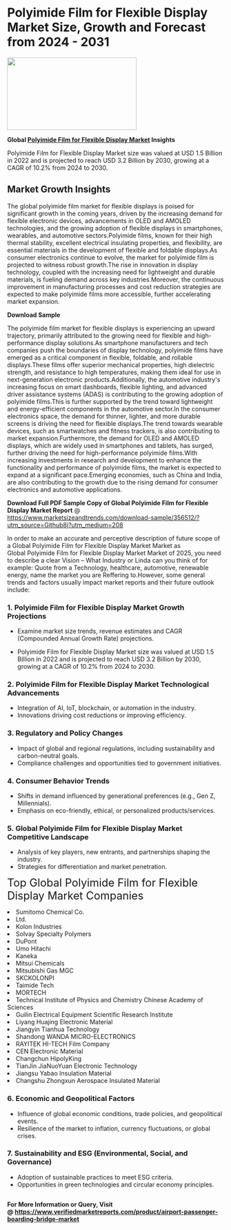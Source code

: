 <H1>Polyimide Film for Flexible Display Market Size, Growth and Forecast from 2024 - 2031</H1><img class="aligncenter size-medium wp-image-584254" src="https://thirdeyenews.in/wp-content/uploads/2024/09/Global-Market-Research-300x168.jpeg" alt="" width="300" height="168" /><p><strong>Global&nbsp;<a href="https://www.marketsizeandtrends.com/download-sample/356512/?utm_source=Github8j?utm_medium=208">Polyimide Film for Flexible Display Market</a> Insights</strong></p><p>Polyimide Film for Flexible Display Market size was valued at USD 1.5 Billion in 2022 and is projected to reach USD 3.2 Billion by 2030, growing at a CAGR of 10.2% from 2024 to 2030.</p><p><h2>Market Growth Insights</h2> The global polyimide film market for flexible displays is poised for significant growth in the coming years, driven by the increasing demand for flexible electronic devices, advancements in OLED and AMOLED technologies, and the growing adoption of flexible displays in smartphones, wearables, and automotive sectors.Polyimide films, known for their high thermal stability, excellent electrical insulating properties, and flexibility, are essential materials in the development of flexible and foldable displays.As consumer electronics continue to evolve, the market for polyimide film is projected to witness robust growth.The rise in innovation in display technology, coupled with the increasing need for lightweight and durable materials, is fueling demand across key industries.Moreover, the continuous improvement in manufacturing processes and cost reduction strategies are expected to make polyimide films more accessible, further accelerating market expansion.<p><strong>Download Sample</strong></p> The polyimide film market for flexible displays is experiencing an upward trajectory, primarily attributed to the growing need for flexible and high-performance display solutions.As smartphone manufacturers and tech companies push the boundaries of display technology, polyimide films have emerged as a critical component in flexible, foldable, and rollable displays.These films offer superior mechanical properties, high dielectric strength, and resistance to high temperatures, making them ideal for use in next-generation electronic products.Additionally, the automotive industry's increasing focus on smart dashboards, flexible lighting, and advanced driver assistance systems (ADAS) is contributing to the growing adoption of polyimide films.This is further supported by the trend toward lightweight and energy-efficient components in the automotive sector.In the consumer electronics space, the demand for thinner, lighter, and more durable screens is driving the need for flexible displays.The trend towards wearable devices, such as smartwatches and fitness trackers, is also contributing to market expansion.Furthermore, the demand for OLED and AMOLED displays, which are widely used in smartphones and tablets, has surged, further driving the need for high-performance polyimide films.With increasing investments in research and development to enhance the functionality and performance of polyimide films, the market is expected to expand at a significant pace.Emerging economies, such as China and India, are also contributing to the growth due to the rising demand for consumer electronics and automotive applications.<p><span class=""><strong>Download Full PDF Sample Copy of Global Polyimide Film for Flexible Display Market Report</strong> @ <a href="https://www.marketsizeandtrends.com/download-sample/356512/?utm_source=Github8j?utm_medium=208" target="_blank">https://www.marketsizeandtrends.com/download-sample/356512/?utm_source=Github8j?utm_medium=208</a></span></p><p>In order to make an accurate and perceptive description of future scope of a Global&nbsp;Polyimide Film for Flexible Display Market Market as Global&nbsp;Polyimide Film for Flexible Display Market Market of 2025, you need to describe a clear Vision &ndash; What Industry or Linda can you think of for example: Quote from a Technology, healthcare, automotive, renewable energy, name the market you are Reffering to.However, some general trends and factors usually impact market reports and their future outlook include:</p><h3>1.&nbsp;<strong>Polyimide Film for Flexible Display Market Growth Projections</strong></h3><ul><li>Examine market size trends, revenue estimates and CAGR (Compounded Annual Growth Rate) projections.</li><li><p>Polyimide Film for Flexible Display Market size was valued at USD 1.5 Billion in 2022 and is projected to reach USD 3.2 Billion by 2030, growing at a CAGR of 10.2% from 2024 to 2030.</p></li></ul><h3>2.&nbsp;<strong>Polyimide Film for Flexible Display Market Technological Advancements</strong></h3><ul><li>Integration of AI, IoT, blockchain, or automation in the industry.</li><li>Innovations driving cost reductions or improving efficiency.</li></ul><h3>3.&nbsp;<strong>Regulatory and Policy Changes</strong></h3><ul><li>Impact of global and regional regulations, including sustainability and carbon-neutral goals.</li><li>Compliance challenges and opportunities tied to government initiatives.</li></ul><h3>4.&nbsp;<strong>Consumer Behavior Trends</strong></h3><ul><li>Shifts in demand influenced by generational preferences (e.g., Gen Z, Millennials).</li><li>Emphasis on eco-friendly, ethical, or personalized products/services.</li></ul><h3>5.&nbsp;<strong>Global Polyimide Film for Flexible Display Market Competitive Landscape</strong></h3><ul><li>Analysis of key players, new entrants, and partnerships shaping the industry.</li><li>Strategies for differentiation and market penetration.</li></ul><p data-pm-slice="1 1 []"><span style="color: inherit; font-family: inherit; font-size: 25px;">Top Global Polyimide Film for Flexible Display Market Companies</span></p><div class="" data-test-id=""><p><li>Sumitomo Chemical Co.</li><li> Ltd.</li><li> Kolon Industries</li><li> Solvay Specialty Polymers</li><li> DuPont</li><li> Umo Hitachi</li><li> Kaneka</li><li> Mitsui Chemicals</li><li> Mitsubishi Gas MGC</li><li> SKCKOLONPI</li><li> Taimide Tech</li><li> MORTECH</li><li> Technical Institute of Physics and Chemistry Chinese Academy of Sciences</li><li> Guilin Electrical Equipment Scientific Research Institute</li><li> Liyang Huajing Electronic Material</li><li> Jiangyin Tianhua Technology</li><li> Shandong WANDA MICRO-ELECTRONICS</li><li> RAYITEK HI-TECH Film Company</li><li> CEN Electronic Material</li><li> Changchun HipolyKing</li><li> TianJin JiaNuoYuan Electronic Technology</li><li> Jiangsu Yabao Insulation Material</li><li> Changshu Zhongxun Aerospace Insulated Material</li></p></div><h3>6.&nbsp;<strong>Economic and Geopolitical Factors</strong></h3><ul><li>Influence of global economic conditions, trade policies, and geopolitical events.</li><li>Resilience of the market to inflation, currency fluctuations, or global crises.</li></ul><h3>7.&nbsp;<strong>Sustainability and ESG (Environmental, Social, and Governance)</strong></h3><ul><li>Adoption of sustainable practices to meet ESG criteria.</li><li>Opportunities in green technologies and circular economy principles.</li></ul><h2><strong style="font-size: 14px;">For More Information or Query, Visit @&nbsp;</strong><a style="background-color: #ffffff; font-size: 14px;" href="https://www.marketsizeandtrends.com/report/polyimide-film-for-flexible-display-market/" target="_blank">https://www.verifiedmarketreports.com/product/airport-passenger-boarding-bridge-market</a></h2>